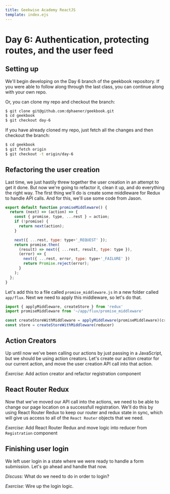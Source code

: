```yaml
---
title: Geekwise Academy ReactJS
template: index.ejs
---
```


# Day 6: Authentication, protecting routes, and the user feed

## Setting up

We'll begin developing on the Day 6 branch of the geekbook repository. If
you were able to follow along through the last class, you can continue along
with your own repo.

Or, you can clone my repo and checkout the branch:

```bash
$ git clone git@github.com:dphaener/geekbook.git
$ cd geekbook
$ git checkout day-6
```

If you have already cloned my repo, just fetch all the changes and then
checkout the branch:

```bash
$ cd geekbook
$ git fetch origin
$ git checkout -t origin/day-6
```

## Refactoring the user creation

Last time, we just hastily threw together the user creation in an attempt to
get it done. But now we're going to refactor it, clean it up, and do
everything the right way. The first thing we'll do is create some middleware
for Redux to handle API calls. And for this, we'll use some code from Jason.

```js
export default function promiseMiddleware() {
  return (next) => (action) => {
    const { promise, type, ...rest } = action;
    if (!promise) {
      return next(action);
    }

    next({ ...rest, type: type+'_REQUEST' });
    return promise.then(
      (result) => next({ ...rest, result, type: type }),
      (error) => {
        next({ ...rest, error, type: type+'_FAILURE' })
        return Promise.reject(error);
      }
    );
  };
}
```

Let's add this to a file called `promise_middleware.js` in a new folder called
`app/flux`. Next we need to apply this middleware, so let's do that.

```js
import { applyMiddleware, createStore } from 'redux'
import promiseMiddleware from '~/app/flux/promise_middleware'

const createStoreWithMiddleware = applyMiddleware(promiseMiddleware)(createStore)
const store = createStoreWithMiddleware(reducer)
```

## Action Creators

Up until now we've been calling our actions by just passing in a JavaScript,
but we should be using action creators. Let's create our action creator
for our current action, and move the user creation API call into that action.

*Exercise:* Add action creator and refactor registration component

## React Router Redux

Now that we've moved our API call into the actions, we need to be able to
change our page location on a successfull registration. We'll do this by
using React Router Redux to keep our router and redux state in sync, which
will give us access to all of the `React Router` objects that we need.

*Exercise:* Add React Router Redux and move logic into reducer from `Registration` component

## Finishing user login

We left user login in a state where we were ready to handle a form submission.
Let's go ahead and handle that now.

*Discuss:* What do we need to do in order to login?

*Exercise:* Wire up the login logic.

